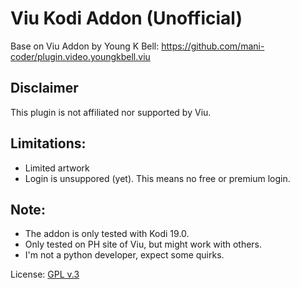 # Viu Kodi Addon (Unofficial)
Base on Viu Addon by Young K Bell: https://github.com/mani-coder/plugin.video.youngkbell.viu

## Disclaimer
This plugin is not affiliated nor supported by Viu.

## Limitations: 
 - Limited artwork
 - Login is unsuppored (yet). This means no free or premium login.

## Note: 
 - The addon is only tested with Kodi 19.0.
 - Only tested on PH site of Viu, but might work with others.
 - I'm not a python developer, expect some quirks.

License: [GPL v.3](http://www.gnu.org/copyleft/gpl.html)
